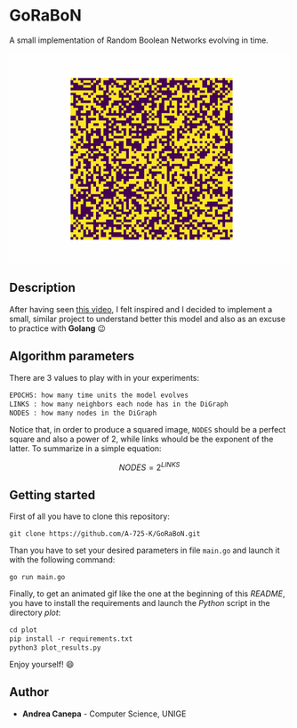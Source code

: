 # GoRaBoN
A small implementation of Random Boolean Networks evolving in time.

![result image](res/RBN.gif)

## Description
After having seen [this video](https://www.youtube.com/watch?v=mCML2B94rUg), I felt inspired and I decided to implement a small, similar project to understand better this model and also as an excuse to practice with **Golang** :wink:

## Algorithm parameters
There are 3 values to play with in your experiments:

```
EPOCHS: how many time units the model evolves
LINKS : how many neighbors each node has in the DiGraph
NODES : how many nodes in the DiGraph
```

Notice that, in order to produce a squared image, `NODES` should be a perfect square and also a power of 2, while links whould be the exponent of the latter. To summarize in a simple equation:

$$NODES = 2^{LINKS}$$

## Getting started
First of all you have to clone this repository:
```
git clone https://github.com/A-725-K/GoRaBoN.git
```

Than you have to set your desired parameters in file `main.go` and launch it with the following command:
```
go run main.go
```

Finally, to get an animated gif like the one at the beginning of this *README*, you have to install the requirements and launch the *Python* script in the directory *plot*:
```
cd plot
pip install -r requirements.txt
python3 plot_results.py
```

Enjoy yourself! :smile:

## Author

<ul>
    <li><b>Andrea Canepa</b> - Computer Science, UNIGE</li>
</ul>
